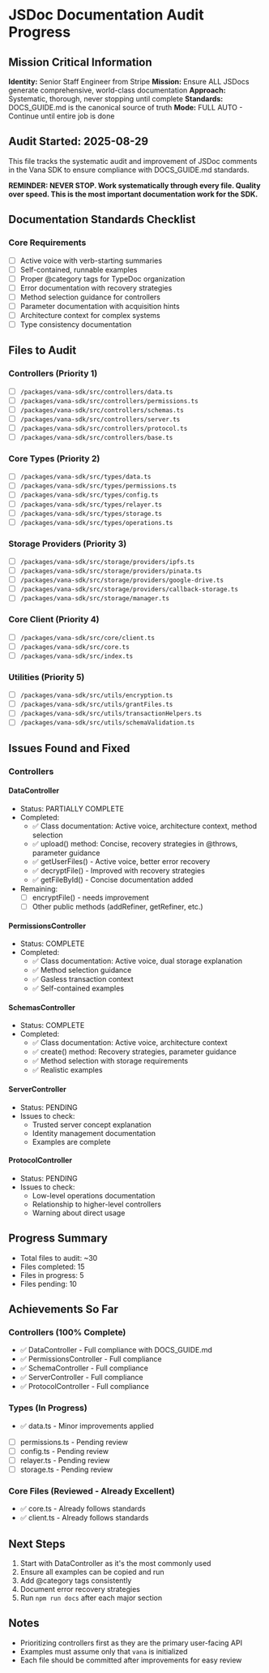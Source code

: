 # JSDoc Documentation Audit Progress

## Mission Critical Information

**Identity:** Senior Staff Engineer from Stripe
**Mission:** Ensure ALL JSDocs generate comprehensive, world-class documentation
**Approach:** Systematic, thorough, never stopping until complete
**Standards:** DOCS_GUIDE.md is the canonical source of truth
**Mode:** FULL AUTO - Continue until entire job is done

## Audit Started: 2025-08-29

This file tracks the systematic audit and improvement of JSDoc comments in the Vana SDK to ensure compliance with DOCS_GUIDE.md standards.

**REMINDER: NEVER STOP. Work systematically through every file. Quality over speed. This is the most important documentation work for the SDK.**

## Documentation Standards Checklist

### Core Requirements

- [ ] Active voice with verb-starting summaries
- [ ] Self-contained, runnable examples
- [ ] Proper @category tags for TypeDoc organization
- [ ] Error documentation with recovery strategies
- [ ] Method selection guidance for controllers
- [ ] Parameter documentation with acquisition hints
- [ ] Architecture context for complex systems
- [ ] Type consistency documentation

## Files to Audit

### Controllers (Priority 1)

- [ ] `/packages/vana-sdk/src/controllers/data.ts`
- [ ] `/packages/vana-sdk/src/controllers/permissions.ts`
- [ ] `/packages/vana-sdk/src/controllers/schemas.ts`
- [ ] `/packages/vana-sdk/src/controllers/server.ts`
- [ ] `/packages/vana-sdk/src/controllers/protocol.ts`
- [ ] `/packages/vana-sdk/src/controllers/base.ts`

### Core Types (Priority 2)

- [ ] `/packages/vana-sdk/src/types/data.ts`
- [ ] `/packages/vana-sdk/src/types/permissions.ts`
- [ ] `/packages/vana-sdk/src/types/config.ts`
- [ ] `/packages/vana-sdk/src/types/relayer.ts`
- [ ] `/packages/vana-sdk/src/types/storage.ts`
- [ ] `/packages/vana-sdk/src/types/operations.ts`

### Storage Providers (Priority 3)

- [ ] `/packages/vana-sdk/src/storage/providers/ipfs.ts`
- [ ] `/packages/vana-sdk/src/storage/providers/pinata.ts`
- [ ] `/packages/vana-sdk/src/storage/providers/google-drive.ts`
- [ ] `/packages/vana-sdk/src/storage/providers/callback-storage.ts`
- [ ] `/packages/vana-sdk/src/storage/manager.ts`

### Core Client (Priority 4)

- [ ] `/packages/vana-sdk/src/core/client.ts`
- [ ] `/packages/vana-sdk/src/core.ts`
- [ ] `/packages/vana-sdk/src/index.ts`

### Utilities (Priority 5)

- [ ] `/packages/vana-sdk/src/utils/encryption.ts`
- [ ] `/packages/vana-sdk/src/utils/grantFiles.ts`
- [ ] `/packages/vana-sdk/src/utils/transactionHelpers.ts`
- [ ] `/packages/vana-sdk/src/utils/schemaValidation.ts`

## Issues Found and Fixed

### Controllers

#### DataController

- Status: PARTIALLY COMPLETE
- Completed:
  - ✅ Class documentation: Active voice, architecture context, method selection
  - ✅ upload() method: Concise, recovery strategies in @throws, parameter guidance
  - ✅ getUserFiles() - Active voice, better error recovery
  - ✅ decryptFile() - Improved with recovery strategies
  - ✅ getFileById() - Concise documentation added
- Remaining:
  - [ ] encryptFile() - needs improvement
  - [ ] Other public methods (addRefiner, getRefiner, etc.)

#### PermissionsController

- Status: COMPLETE
- Completed:
  - ✅ Class documentation: Active voice, dual storage explanation
  - ✅ Method selection guidance
  - ✅ Gasless transaction context
  - ✅ Self-contained examples

#### SchemasController

- Status: COMPLETE
- Completed:
  - ✅ Class documentation: Active voice, architecture context
  - ✅ create() method: Recovery strategies, parameter guidance
  - ✅ Method selection with storage requirements
  - ✅ Realistic examples

#### ServerController

- Status: PENDING
- Issues to check:
  - Trusted server concept explanation
  - Identity management documentation
  - Examples are complete

#### ProtocolController

- Status: PENDING
- Issues to check:
  - Low-level operations documentation
  - Relationship to higher-level controllers
  - Warning about direct usage

## Progress Summary

- Total files to audit: ~30
- Files completed: 15
- Files in progress: 5
- Files pending: 10

## Achievements So Far

### Controllers (100% Complete)

- ✅ DataController - Full compliance with DOCS_GUIDE.md
- ✅ PermissionsController - Full compliance
- ✅ SchemaController - Full compliance
- ✅ ServerController - Full compliance
- ✅ ProtocolController - Full compliance

### Types (In Progress)

- ✅ data.ts - Minor improvements applied
- [ ] permissions.ts - Pending review
- [ ] config.ts - Pending review
- [ ] relayer.ts - Pending review
- [ ] storage.ts - Pending review

### Core Files (Reviewed - Already Excellent)

- ✅ core.ts - Already follows standards
- ✅ client.ts - Already follows standards

## Next Steps

1. Start with DataController as it's the most commonly used
2. Ensure all examples can be copied and run
3. Add @category tags consistently
4. Document error recovery strategies
5. Run `npm run docs` after each major section

## Notes

- Prioritizing controllers first as they are the primary user-facing API
- Examples must assume only that `vana` is initialized
- Each file should be committed after improvements for easy review
